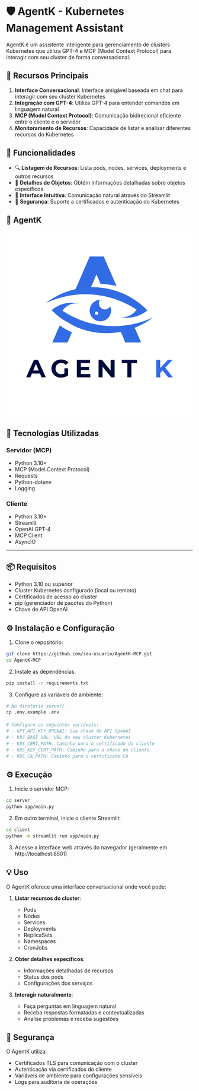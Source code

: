 # 🛡️ AgentK - Kubernetes Management Assistant

AgentK é um assistente inteligente para gerenciamento de clusters Kubernetes que utiliza GPT-4 e MCP (Model Context Protocol) para interagir com seu cluster de forma conversacional.

## 🌟 Recursos Principais

1. **Interface Conversacional**: Interface amigável baseada em chat para interagir com seu cluster Kubernetes
2. **Integração com GPT-4**: Utiliza GPT-4 para entender comandos em linguagem natural
3. **MCP (Model Context Protocol)**: Comunicação bidirecional eficiente entre o cliente e o servidor
4. **Monitoramento de Recursos**: Capacidade de listar e analisar diferentes recursos do Kubernetes

## 🎯 Funcionalidades

- 🔍 **Listagem de Recursos**: Lista pods, nodes, services, deployments e outros recursos
- 📝 **Detalhes de Objetos**: Obtém informações detalhadas sobre objetos específicos
- 🤖 **Interface Intuitiva**: Comunicação natural através do Streamlit
- 🔐 **Segurança**: Suporte a certificados e autenticação do Kubernetes

## 📸 AgentK

<p align="center">
  <img src="docs/AgentK-color.png" alt="AgentK" width="500" />
</p>

## 🚀 Tecnologias Utilizadas

### Servidor (MCP)
- Python 3.10+
- MCP (Model Context Protocol)
- Requests
- Python-dotenv
- Logging

### Cliente
- Python 3.10+
- Streamlit
- OpenAI GPT-4
- MCP Client
- AsyncIO

---

## 📦 Requisitos

- Python 3.10 ou superior
- Cluster Kubernetes configurado (local ou remoto)
- Certificados de acesso ao cluster
- pip (gerenciador de pacotes do Python)
- Chave de API OpenAI

## ⚙️ Instalação e Configuração

1. Clone o repositório:
```bash
git clone https://github.com/seu-usuario/AgentK-MCP.git
cd AgentK-MCP
```

2. Instale as dependências:
```bash
pip install -r requirements.txt
```

3. Configure as variáveis de ambiente:
```bash
# No diretório server/
cp .env.example .env

# Configure as seguintes variáveis:
# - GPT_API_KEY_OPENAI: Sua chave da API OpenAI
# - K8S_BASE_URL: URL do seu cluster Kubernetes
# - K8S_CERT_PATH: Caminho para o certificado do cliente
# - K8S_KEY_CERT_PATH: Caminho para a chave do cliente
# - K8S_CA_PATH: Caminho para o certificado CA
```

## ⚙️ Execução

1. Inicie o servidor MCP:
```bash
cd server
python app/main.py
```

2. Em outro terminal, inicie o cliente Streamlit:
```bash
cd client
python -m streamlit run app/main.py
```

3. Acesse a interface web através do navegador (geralmente em http://localhost:8501)

## 💡 Uso

O AgentK oferece uma interface conversacional onde você pode:

1. **Listar recursos do cluster**:
   - Pods
   - Nodes
   - Services
   - Deployments
   - ReplicaSets
   - Namespaces
   - CronJobs

2. **Obter detalhes específicos**:
   - Informações detalhadas de recursos
   - Status dos pods
   - Configurações dos serviços

3. **Interagir naturalmente**:
   - Faça perguntas em linguagem natural
   - Receba respostas formatadas e contextualizadas
   - Analise problemas e receba sugestões

## 🔐 Segurança

O AgentK utiliza:
- Certificados TLS para comunicação com o cluster
- Autenticação via certificados do cliente
- Variáveis de ambiente para configurações sensíveis
- Logs para auditoria de operações
